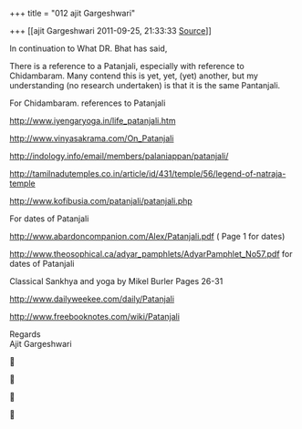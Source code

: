 +++
title = "012 ajit Gargeshwari"

+++
[[ajit Gargeshwari	2011-09-25, 21:33:33 [Source](https://groups.google.com/g/samskrita/c/QIlRjvk4plU)]]



In continuation to What DR. Bhat has said,

  
  
  
There is a reference to a Patanjali, especially with reference to Chidambaram. Many contend this is yet, yet, (yet) another, but my understanding (no research undertaken) is that it is the same Pantanjali.   
  

For Chidambaram. references to Patanjali  
  
<http://www.iyengaryoga.in/life_patanjali.htm>  
  
<http://www.vinyasakrama.com/On_Patanjali>  
  
<http://indology.info/email/members/palaniappan/patanjali/>  
  
<http://tamilnadutemples.co.in/article/id/431/temple/56/legend-of-natraja-temple>  
  
<http://www.kofibusia.com/patanjali/patanjali.php>  
  
For dates of Patanjali  
  
<http://www.abardoncompanion.com/Alex/Patanjali.pdf> ( Page 1 for dates)  
  
<http://www.theosophical.ca/adyar_pamphlets/AdyarPamphlet_No57.pdf> for dates of Patanjali  
  
Classical Sankhya and yoga by Mikel Burler Pages 26-31  
  
<http://www.dailyweekee.com/daily/Patanjali>  
  
<http://www.freebooknotes.com/wiki/Patanjali>  
  
Regards  
Ajit Gargeshwari  
  
  
  
  









